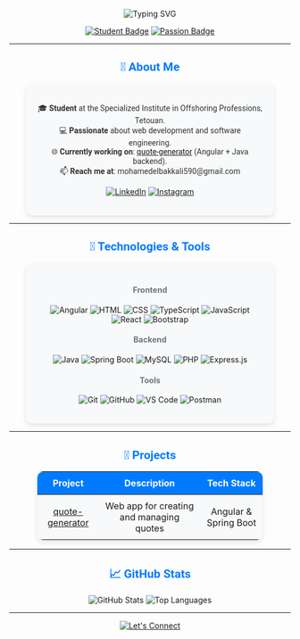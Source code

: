 <!-- Centered Typing Animation with Full Name -->
<p align="center">
  <img src="https://readme-typing-svg.herokuapp.com?font=Roboto&size=30&pause=1000&color=007BFF¢er=true&vCenter=true&width=600&lines=Hi+there+%F0%9F%91%8B%2C+I'm+Mohamed+EL+Bakkali" alt="Typing SVG" />
</p>

<!-- Slogan with Bootstrap-Like Badges -->
<p align="center">
  <a href="https://github.com/MOHAMED-ELBAKKALI"><img src="https://img.shields.io/badge/Student%20at-Specialized%20Institute%20Tetouan-007BFF?style=flat-square&logo=book&logoColor=white" alt="Student Badge" /></a>
  <a href="https://github.com/MOHAMED-ELBAKKALI"><img src="https://img.shields.io/badge/Passion-Web%20Development%20%26%20Software%20Engineering-28A745?style=flat-square&logo=code&logoColor=white" alt="Passion Badge" /></a>
</p>

---

<!-- About Me Section with Bootstrap Card Style -->
<div align="center">
  <h2 style="color: #007BFF; font-family: 'Roboto', sans-serif;">🚀 About Me</h2>
  <div style="background-color: #f8f9fa; border-radius: 10px; padding: 20px; width: 80%; box-shadow: 0 4px 8px rgba(0,0,0,0.1);">
    <p style="font-family: 'Roboto', sans-serif; color: #333;">
      🎓 <b>Student</b> at the Specialized Institute in Offshoring Professions, Tetouan.<br>
      💻 <b>Passionate</b> about web development and software engineering.<br>
      🌐 <b>Currently working on</b>: <a href="https://github.com/MOHAMED-ELBAKKALI/quote-generator-full">quote-generator</a> (Angular + Java backend).<br>
      📫 <b>Reach me at</b>: mohamedelbakkali590@gmail.com
    </p>
    <p>
      <a href="https://www.linkedin.com/in/mohamed-el-bakkali-26a261348"><img src="https://img.shields.io/badge/LinkedIn-0077B5?style=flat-square&logo=linkedin&logoColor=white" alt="LinkedIn" /></a>
      <a href="https://www.instagram.com/mohamed.elbakkali_"><img src="https://img.shields.io/badge/Instagram-E4405F?style=flat-square&logo=instagram&logoColor=white" alt="Instagram" /></a>
    </p>
  </div>
</div>

---

<!-- Technologies & Tools Section with Bootstrap Badges -->
<div align="center">
  <h2 style="color: #007BFF; font-family: 'Roboto', sans-serif;">🔧 Technologies & Tools</h2>
  <div style="background-color: #f8f9fa; border-radius: 10px; padding: 20px; width: 80%; box-shadow: 0 4px 8px rgba(0,0,0,0.1);">
    <h4 style="color: #6C757D;">Frontend</h4>
    <p>
      <img src="https://img.shields.io/badge/Angular-DD0031?style=flat-square&logo=angular&logoColor=white" alt="Angular" />
      <img src="https://img.shields.io/badge/HTML-E34F26?style=flat-square&logo=html5&logoColor=white" alt="HTML" />
      <img src="https://img.shields.io/badge/CSS-1572B6?style=flat-square&logo=css3&logoColor=white" alt="CSS" />
      <img src="https://img.shields.io/badge/TypeScript-3178C6?style=flat-square&logo=typescript&logoColor=white" alt="TypeScript" />
      <img src="https://img.shields.io/badge/JavaScript-F7DF1E?style=flat-square&logo=javascript&logoColor=black" alt="JavaScript" />
      <img src="https://img.shields.io/badge/React-61DAFB?style=flat-square&logo=react&logoColor=black" alt="React" />
      <img src="https://img.shields.io/badge/Bootstrap-563D7C?style=flat-square&logo=bootstrap&logoColor=white" alt="Bootstrap" />
    </p>
    <h4 style="color: #6C757D;">Backend</h4>
    <p>
      <img src="https://img.shields.io/badge/Java-007396?style=flat-square&logo=java&logoColor=white" alt="Java" />
      <img src="https://img.shields.io/badge/Spring%20Boot-6DB33F?style=flat-square&logo=spring&logoColor=white" alt="Spring Boot" />
      <img src="https://img.shields.io/badge/MySQL-4479A1?style=flat-square&logo=mysql&logoColor=white" alt="MySQL" />
      <img src="https://img.shields.io/badge/PHP-777BB4?style=flat-square&logo=php&logoColor=white" alt="PHP" />
      <img src="https://img.shields.io/badge/Express.js-000000?style=flat-square&logo=express&logoColor=white" alt="Express.js" />
    </p>
    <h4 style="color: #6C757D;">Tools</h4>
    <p>
      <img src="https://img.shields.io/badge/Git-F05032?style=flat-square&logo=git&logoColor=white" alt="Git" />
      <img src="https://img.shields.io/badge/GitHub-181717?style=flat-square&logo=github&logoColor=white" alt="GitHub" />
      <img src="https://img.shields.io/badge/VS%20Code-007ACC?style=flat-square&logo=visual-studio-code&logoColor=white" alt="VS Code" />
      <img src="https://img.shields.io/badge/Postman-FF6C37?style=flat-square&logo=postman&logoColor=white" alt="Postman" />
    </p>
  </div>
</div>

---

<!-- Projects Section with Bootstrap Table -->
<div align="center">
  <h2 style="color: #007BFF; font-family: 'Roboto', sans-serif;">🚀 Projects</h2>
  <table style="width: 80%; border-collapse: collapse; background-color: #f8f9fa; border-radius: 10px; box-shadow: 0 4px 8px rgba(0,0,0,0.1);">
    <thead>
      <tr style="background-color: #007BFF; color: white;">
        <th style="padding: 10px; border-radius: 10px 0 0 0;">Project</th>
        <th style="padding: 10px;">Description</th>
        <th style="padding: 10px; border-radius: 0 10px 0 0;">Tech Stack</th>
      </tr>
    </thead>
    <tbody>
      <tr>
        <td style="padding: 10px; text-align: center;"><a href="https://github.com/MOHAMED-ELBAKKALI/quote-generator-full">quote-generator</a></td>
        <td style="padding: 10px; text-align: center;">Web app for creating and managing quotes</td>
        <td style="padding: 10px; text-align: center;">Angular & Spring Boot</td>
      </tr>
    </tbody>
  </table>
</div>

---

<!-- GitHub Stats Section -->
<div align="center">
  <h2 style="color: #007BFF; font-family: 'Roboto', sans-serif;">📈 GitHub Stats</h2>
  <p>
    <img src="https://github-readme-stats.vercel.app/api?username=MOHAMED-ELBAKKALI&show_icons=true&theme=bootstrap" alt="GitHub Stats" />
    <img src="https://github-readme-stats.vercel.app/api/top-langs/?username=MOHAMED-ELBAKKALI&layout=compact&theme=bootstrap" alt="Top Languages" />
  </p>
</div>

---

<!-- Let's Connect Section -->
<p align="center">
  <a href="https://github.com/MOHAMED-ELBAKKALI"><img src="https://img.shields.io/badge/Let's%20Connect-007BFF?style=flat-square&logo=connectdevelop&logoColor=white" alt="Let's Connect" /></a>
</p>
